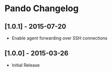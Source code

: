 # Pando Changelog

## [1.0.1] - 2015-07-20

* Enable agent forwarding over SSH connections

## [1.0.0] - 2015-03-26

* Initial Release
